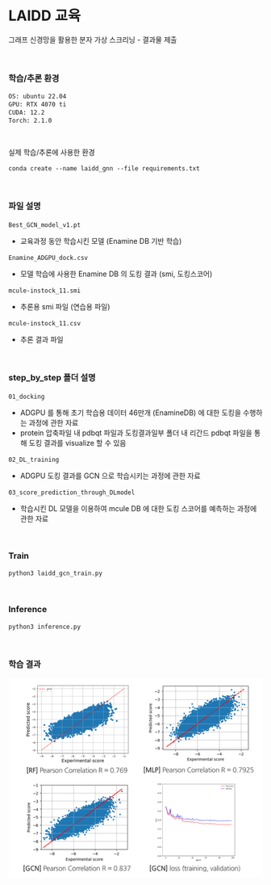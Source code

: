 # LAIDD 교육
그래프 신경망을 활용한 분자 가상 스크리닝 - 결과물 제출

<br>

### 학습/추론 환경
```
OS: ubuntu 22.04
GPU: RTX 4070 ti
CUDA: 12.2
Torch: 2.1.0
```

<br>

실제 학습/추론에 사용한 환경
```
conda create --name laidd_gnn --file requirements.txt
```

<br>


### 파일 설명

`Best_GCN_model_v1.pt`
- 교육과정 동안 학습시킨 모델 (Enamine DB 기반 학습)

`Enamine_ADGPU_dock.csv`
- 모델 학습에 사용한 Enamine DB 의 도킹 결과 (smi, 도킹스코어)

`mcule-instock_11.smi`
- 추론용 smi 파일 (연습용 파일)

`mcule-instock_11.csv`
- 추론 결과 파일

<br>

### step_by_step 폴더 설명
`01_docking`
- ADGPU 를 통해 초기 학습용 데이터 46만개 (EnamineDB) 에 대한 도킹을 수행하는 과정에 관한 자료
- protein 압축파일 내 pdbqt 파일과 도킹결과일부 폴더 내 리간드 pdbqt 파일을 통해 도킹 결과를 visualize 할 수 있음

`02_DL_training`
- ADGPU 도킹 결과를 GCN 으로 학습시키는 과정에 관한 자료

`03_score_prediction_through_DLmodel`
- 학습시킨 DL 모델을 이용하여 mcule DB 에 대한 도킹 스코어를 예측하는 과정에 관한 자료

<br>

### Train

```
python3 laidd_gcn_train.py
```

<br>

### Inference

```
python3 inference.py
```


<br>

### 학습 결과

![result](https://github.com/jongseo-park/laidd_gcn/blob/master/img/im.png)